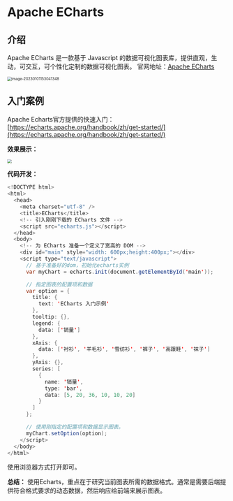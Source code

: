# Apache ECharts

## 介绍
Apache ECharts 是一款基于 Javascript 的数据可视化图表库，提供直观，生动，可交互，可个性化定制的数据可视化图表。
官网地址：[Apache ECharts](https://echarts.apache.org/zh/index.html)

<img src="https://article.biliimg.com/bfs/article/a6d38dcaca1136d615d951cc6ce363e938716159.png" alt="image-20230101153041348" style="zoom:60%;" />

## 入门案例

Apache Echarts官方提供的快速入门：[https://echarts.apache.org/handbook/zh/get-started/](https://echarts.apache.org/handbook/zh/get-started/)

**效果展示：**

<img src="https://article.biliimg.com/bfs/article/84eef849f6e79426cbf8ccf1babe853e38716159.png" style="zoom:60%;" />

**代码开发：**

```java
<!DOCTYPE html>
<html>
  <head>
    <meta charset="utf-8" />
    <title>ECharts</title>
    <!-- 引入刚刚下载的 ECharts 文件 -->
    <script src="echarts.js"></script>
  </head>
  <body>
    <!-- 为 ECharts 准备一个定义了宽高的 DOM -->
    <div id="main" style="width: 600px;height:400px;"></div>
    <script type="text/javascript">
      // 基于准备好的dom，初始化echarts实例
      var myChart = echarts.init(document.getElementById('main'));

      // 指定图表的配置项和数据
      var option = {
        title: {
          text: 'ECharts 入门示例'
        },
        tooltip: {},
        legend: {
          data: ['销量']
        },
        xAxis: {
          data: ['衬衫', '羊毛衫', '雪纺衫', '裤子', '高跟鞋', '袜子']
        },
        yAxis: {},
        series: [
          {
            name: '销量',
            type: 'bar',
            data: [5, 20, 36, 10, 10, 20]
          }
        ]
      };

      // 使用刚指定的配置项和数据显示图表。
      myChart.setOption(option);
    </script>
  </body>
</html>
```

使用浏览器方式打开即可。

**总结：** 使用Echarts，重点在于研究当前图表所需的数据格式。通常是需要后端提供符合格式要求的动态数据，然后响应给前端来展示图表。